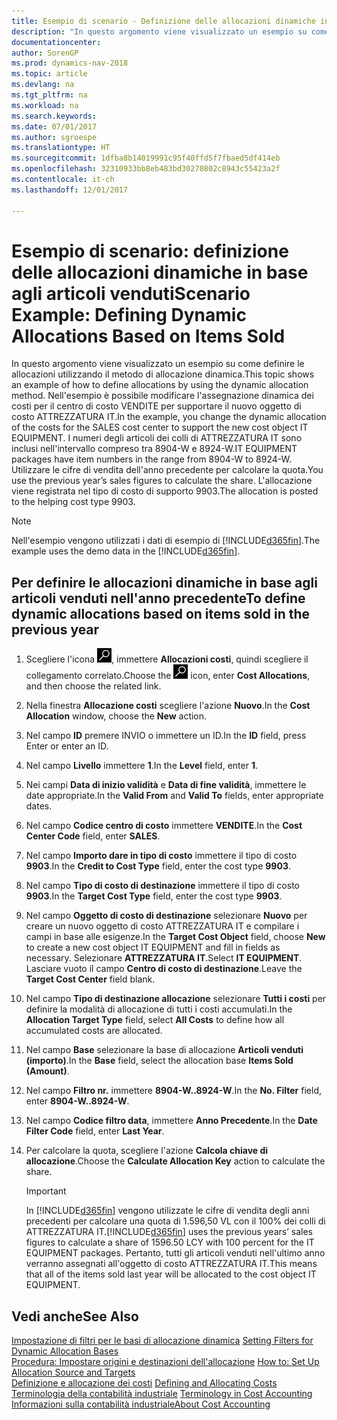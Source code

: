 ```yaml
---
title: Esempio di scenario - Definizione delle allocazioni dinamiche in base agli articoli venduti
description: "In questo argomento viene visualizzato un esempio su come definire le allocazioni utilizzando il metodo di allocazione dinamica. Nell'esempio è possibile modificare l'assegnazione dinamica dei costi per il centro di costo VENDITE per supportare il nuovo oggetto di costo ATTREZZATURA IT. I numeri degli articoli dei colli di ATTREZZATURA IT sono inclusi nell'intervallo compreso tra 8904-W e 8924-W. Utilizzare le cifre di vendita dell'anno precedente per calcolare la quota. L'allocazione viene registrata nel tipo di costo di supporto 9903."
documentationcenter: 
author: SorenGP
ms.prod: dynamics-nav-2018
ms.topic: article
ms.devlang: na
ms.tgt_pltfrm: na
ms.workload: na
ms.search.keywords: 
ms.date: 07/01/2017
ms.author: sgroespe
ms.translationtype: HT
ms.sourcegitcommit: 1dfba8b14019991c95f40ffd5f7fbaed5df414eb
ms.openlocfilehash: 32310933bb8eb483bd30270802c8943c55423a2f
ms.contentlocale: it-ch
ms.lasthandoff: 12/01/2017

---
```

# <a name="scenario-example-defining-dynamic-allocations-based-on-items-sold"></a><span data-ttu-id="68705-107">Esempio di scenario: definizione delle allocazioni dinamiche in base agli articoli venduti</span><span class="sxs-lookup"><span data-stu-id="68705-107">Scenario Example: Defining Dynamic Allocations Based on Items Sold</span></span>
<span data-ttu-id="68705-108">In questo argomento viene visualizzato un esempio su come definire le allocazioni utilizzando il metodo di allocazione dinamica.</span><span class="sxs-lookup"><span data-stu-id="68705-108">This topic shows an example of how to define allocations by using the dynamic allocation method.</span></span> <span data-ttu-id="68705-109">Nell'esempio è possibile modificare l'assegnazione dinamica dei costi per il centro di costo VENDITE per supportare il nuovo oggetto di costo ATTREZZATURA IT.</span><span class="sxs-lookup"><span data-stu-id="68705-109">In the example, you change the dynamic allocation of the costs for the SALES cost center to support the new cost object IT EQUIPMENT.</span></span> <span data-ttu-id="68705-110">I numeri degli articoli dei colli di ATTREZZATURA IT sono inclusi nell'intervallo compreso tra 8904-W e 8924-W.</span><span class="sxs-lookup"><span data-stu-id="68705-110">IT EQUIPMENT packages have item numbers in the range from 8904-W to 8924-W.</span></span> <span data-ttu-id="68705-111">Utilizzare le cifre di vendita dell'anno precedente per calcolare la quota.</span><span class="sxs-lookup"><span data-stu-id="68705-111">You use the previous year’s sales figures to calculate the share.</span></span> <span data-ttu-id="68705-112">L'allocazione viene registrata nel tipo di costo di supporto 9903.</span><span class="sxs-lookup"><span data-stu-id="68705-112">The allocation is posted to the helping cost type 9903.</span></span>  

> [!NOTE]  
>  <span data-ttu-id="68705-113">Nell'esempio vengono utilizzati i dati di esempio di [!INCLUDE[d365fin](includes/d365fin_md.md)].</span><span class="sxs-lookup"><span data-stu-id="68705-113">The example uses the demo data in the [!INCLUDE[d365fin](includes/d365fin_md.md)].</span></span>  

## <a name="to-define-dynamic-allocations-based-on-items-sold-in-the-previous-year"></a><span data-ttu-id="68705-114">Per definire le allocazioni dinamiche in base agli articoli venduti nell'anno precedente</span><span class="sxs-lookup"><span data-stu-id="68705-114">To define dynamic allocations based on items sold in the previous year</span></span>  

1.  <span data-ttu-id="68705-115">Scegliere l'icona ![Cerca pagina o report](media/ui-search/search_small.png "icona Cerca pagina o report"), immettere **Allocazioni costi**, quindi scegliere il collegamento correlato.</span><span class="sxs-lookup"><span data-stu-id="68705-115">Choose the ![Search for Page or Report](media/ui-search/search_small.png "Search for Page or Report icon") icon, enter **Cost Allocations**, and then choose the related link.</span></span>  
2.  <span data-ttu-id="68705-116">Nella finestra **Allocazione costi** scegliere l'azione **Nuovo**.</span><span class="sxs-lookup"><span data-stu-id="68705-116">In the **Cost Allocation** window, choose the **New** action.</span></span>  
3.  <span data-ttu-id="68705-117">Nel campo **ID** premere INVIO o immettere un ID.</span><span class="sxs-lookup"><span data-stu-id="68705-117">In the **ID** field, press Enter or enter an ID.</span></span>  
4.  <span data-ttu-id="68705-118">Nel campo **Livello** immettere **1**.</span><span class="sxs-lookup"><span data-stu-id="68705-118">In the **Level** field, enter **1**.</span></span>  
5.  <span data-ttu-id="68705-119">Nei campi **Data di inizio validità** e **Data di fine validità**, immettere le date appropriate.</span><span class="sxs-lookup"><span data-stu-id="68705-119">In the **Valid From** and **Valid To** fields, enter appropriate dates.</span></span>  
6.  <span data-ttu-id="68705-120">Nel campo **Codice centro di costo** immettere **VENDITE**.</span><span class="sxs-lookup"><span data-stu-id="68705-120">In the **Cost Center Code** field, enter **SALES**.</span></span>  
7.  <span data-ttu-id="68705-121">Nel campo **Importo dare in tipo di costo** immettere il tipo di costo **9903**.</span><span class="sxs-lookup"><span data-stu-id="68705-121">In the **Credit to Cost Type** field, enter the cost type **9903**.</span></span>  
8.  <span data-ttu-id="68705-122">Nel campo **Tipo di costo di destinazione** immettere il tipo di costo **9903**.</span><span class="sxs-lookup"><span data-stu-id="68705-122">In the **Target Cost Type** field, enter the cost type **9903**.</span></span>  
9. <span data-ttu-id="68705-123">Nel campo **Oggetto di costo di destinazione** selezionare **Nuovo** per creare un nuovo oggetto di costo ATTREZZATURA IT e compilare i campi in base alle esigenze.</span><span class="sxs-lookup"><span data-stu-id="68705-123">In the **Target Cost Object** field, choose **New** to create a new cost object IT EQUIPMENT and fill in fields as necessary.</span></span> <span data-ttu-id="68705-124">Selezionare **ATTREZZATURA IT**.</span><span class="sxs-lookup"><span data-stu-id="68705-124">Select **IT EQUIPMENT**.</span></span> <span data-ttu-id="68705-125">Lasciare vuoto il campo **Centro di costo di destinazione**.</span><span class="sxs-lookup"><span data-stu-id="68705-125">Leave the **Target Cost Center** field blank.</span></span>  
10. <span data-ttu-id="68705-126">Nel campo **Tipo di destinazione allocazione** selezionare **Tutti i costi** per definire la modalità di allocazione di tutti i costi accumulati.</span><span class="sxs-lookup"><span data-stu-id="68705-126">In the **Allocation Target Type** field, select **All Costs** to define how all accumulated costs are allocated.</span></span>  
11. <span data-ttu-id="68705-127">Nel campo **Base** selezionare la base di allocazione **Articoli venduti (importo)**.</span><span class="sxs-lookup"><span data-stu-id="68705-127">In the **Base** field, select the allocation base **Items Sold (Amount)**.</span></span>  
12. <span data-ttu-id="68705-128">Nel campo **Filtro nr.** immettere **8904-W..8924-W**.</span><span class="sxs-lookup"><span data-stu-id="68705-128">In the **No. Filter** field, enter **8904-W..8924-W**.</span></span>  
13. <span data-ttu-id="68705-129">Nel campo **Codice filtro data**, immettere **Anno Precedente**.</span><span class="sxs-lookup"><span data-stu-id="68705-129">In the **Date Filter Code** field, enter **Last Year**.</span></span>  
14. <span data-ttu-id="68705-130">Per calcolare la quota, scegliere l'azione **Calcola chiave di allocazione**.</span><span class="sxs-lookup"><span data-stu-id="68705-130">Choose the **Calculate Allocation Key** action to calculate the share.</span></span>  

    > [!IMPORTANT]  
    >  <span data-ttu-id="68705-131">In [!INCLUDE[d365fin](includes/d365fin_md.md)] vengono utilizzate le cifre di vendita degli anni precedenti per calcolare una quota di 1.596,50 VL con il 100% dei colli di ATTREZZATURA IT.</span><span class="sxs-lookup"><span data-stu-id="68705-131">[!INCLUDE[d365fin](includes/d365fin_md.md)] uses the previous years’ sales figures to calculate a share of 1596.50 LCY with 100 percent for the IT EQUIPMENT packages.</span></span> <span data-ttu-id="68705-132">Pertanto, tutti gli articoli venduti nell'ultimo anno verranno assegnati all'oggetto di costo ATTREZZATURA IT.</span><span class="sxs-lookup"><span data-stu-id="68705-132">This means that all of the items sold last year will be allocated to the cost object IT EQUIPMENT.</span></span>  

## <a name="see-also"></a><span data-ttu-id="68705-133">Vedi anche</span><span class="sxs-lookup"><span data-stu-id="68705-133">See Also</span></span>  
 <span data-ttu-id="68705-134">[Impostazione di filtri per le basi di allocazione dinamica](finance-setting-filters-for-dynamic-allocation-bases.md) </span><span class="sxs-lookup"><span data-stu-id="68705-134">[Setting Filters for Dynamic Allocation Bases](finance-setting-filters-for-dynamic-allocation-bases.md) </span></span>  
 <span data-ttu-id="68705-135">[Procedura: Impostare origini e destinazioni dell'allocazione](finance-how-to-set-up-allocation-source-and-targets.md) </span><span class="sxs-lookup"><span data-stu-id="68705-135">[How to: Set Up Allocation Source and Targets](finance-how-to-set-up-allocation-source-and-targets.md) </span></span>  
 <span data-ttu-id="68705-136">[Definizione e allocazione dei costi](finance-define-and-allocate-costs.md) </span><span class="sxs-lookup"><span data-stu-id="68705-136">[Defining and Allocating Costs](finance-define-and-allocate-costs.md) </span></span>  
 <span data-ttu-id="68705-137">[Terminologia della contabilità industriale](finance-terminology-in-cost-accounting.md) </span><span class="sxs-lookup"><span data-stu-id="68705-137">[Terminology in Cost Accounting](finance-terminology-in-cost-accounting.md) </span></span>  
 [<span data-ttu-id="68705-138">Informazioni sulla contabilità industriale</span><span class="sxs-lookup"><span data-stu-id="68705-138">About Cost Accounting</span></span>](finance-about-cost-accounting.md)

